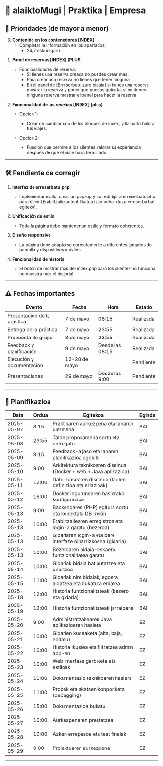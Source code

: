 # 🚧 alaiktoMugi | Praktika | Empresa

## 📌 Prioridades (de mayor a menor)

<!-- 1. **Reserva y pedido de taxi** [COMPLETADO]
    - Al realizar una reserva y posteriormente solicitar un taxi, la reserva debe guardarse en la base de datos con su ID correspondiente.
    - La reserva debe incluir fecha y hora; si luego se solicita un taxi, se asignarán automáticamente la fecha y hora de la reserva existente. -->

<!-- 2. **Atributo `hegoera` en la base de datos** [COMPLETADO]
    - Añadir un nuevo atributo `hegoera` para que los clientes puedan consultar el estado de su pedido en el historial. -->

3. **Contenido en los contenedores [INDEX]**
    - Completar la información en los apartados:
        <!-- - Garraio pertsonalizatua -->
        <!-- - Gidari profesionalak -->
        - 24/7 eskuragarri

<!-- 4. **Implementaciones en [PANEL DE CONDUCTOR]**
    - Añadir los siguientes funcionalidades:
        - Ver el estado del viaje [sin implementar la funcion]
        - Ordenar por fecha.
        - Ordenar por estado.
        - Filtrar por Jatorria.
        - Filtrar por Helburua. -->
1. **Panel de reservas [INDEX] (PLUS)**
    - Funcionalidades de reserva:
        - Si tienes una reserva creada no puedes crear mas.
        - Para crear una reserva no tienes que tener ninguna.
        - En el panel de [Erreserbatu zure bidaia] si tienes una reserva mostrar la reserva y poner que puedas quitarla, si no tienes ninguna reserva mostrar el panel para hacer la reserva

2. **Funcionalidad de las reseñas [INDEX] (plus)**
    - Opcion 1:
        - Crear oh cambiar uno de los bloques de index, y llamarlo balora tus viajes.

    - Opcion 2:
        - Funcion que permite a los clientes valorar su experiencia despues de que el viaje haya terminado.

<!-- 3. **Accesible desde cualquier dispositivo**
    - La web debe ser accesible desde cualquier dispositivo, ya sea movil o pc. -->
---

## 🛠️ Pendiente de corregir

1. **interfaz de erreserbatu.php**
    - Implementar estilo, crear un pop-up y no redirigir a erreserbatu.php para decir [Erabiltzaile autentifikatua izan behar duzu erreserba bat egiteko].

2. **Unificación de estilo**
    - Toda la página debe mantener un estilo y formato coherentes.

3. **Diseño responsive**
    - La página debe adaptarse correctamente a diferentes tamaños de pantalla y dispositivos móviles.

4. **Funcionalidad de historial**
    - El boton de mostrar mas del index.php para los clientes no funciona, no muestra mas el historial.

---

## ⚠️ Fechas importantes

| Evento                      | Fecha         | Hora            | Estado    |
| --------------------------- | ------------- | --------------- | --------- |
| Presentación de la práctica | 7 de mayo     | 08:15           | Realizada |
| Entrega de la práctica      | 7 de mayo     | 23:55           | Realizada |
| Propuesta de grupo          | 8 de mayo     | 23:55           | Realizada |
| Feedback y planificación    | 9 de mayo     | Desde las 08:15 | Realizada |
| Ejecución y documentación   | 12-28 de mayo |                 | Pendiente |
| Presentaciones              | 29 de mayo    | Desde las 9:00  | Pendiente |

---

## 📅 Planifikazioa

| Data       | Ordua | Egitekoa                                                          | Eginda |
| ---------- | ----- | ----------------------------------------------------------------- | ------ |
| 2025-05-07 | 8:15  | Praktikaren aurkezpena eta lanaren ulermena                       | BAI    |
| 2025-05-08 | 23:55 | Talde proposamena sortu eta entregatu                             | BAI    |
| 2025-05-09 | 8:15  | Feedback-a jaso eta lanaren planifikazioa egokitu                 | BAI    |
| 2025-05-10 | 9:00  | Arkitektura teknikoaren diseinua (Docker + web + Java aplikazioa) | BAI    |
| 2025-05-11 | 12:00 | Datu-basearen diseinua (taulen definizioa eta erlazioak)          | BAI    |
| 2025-05-12 | 16:00 | Docker ingurunearen hasierako konfigurazioa                       | BAI    |
| 2025-05-13 | 9:00  | Backendaren (PHP) egitura sortu eta konektatu DB-rekin            | BAI    |
| 2025-05-13 | 10:00 | Erabiltzailearen erregistroa eta login-a garatu (bezeroa)         | BAI    |
| 2025-05-13 | 10:00 | Gidariaren login-a eta bere interfaze oinarrizkoena (gidaria)     | BAI    |
| 2025-05-13 | 10:00 | Bezeroaren bidaia-eskaera funtzionalitatea garatu                 | BAI    |
| 2025-05-14 | 10:00 | Gidariak bidaia bat autatzea eta onartzea                         | BAI    |
| 2025-05-15 | 11:00 | Gidariak nire bidaiak, egoera aldatzea eta bukatuta ematea        | BAI    |
| 2025-05-18 | 12:00 | Historia funtzionalitateak (bezero eta gidaria)                   | BAI    |
| 2025-05-19 | 12:00 | Historia funtzionalitateak jarraipena                             | BAI    |
| 2025-05-20 | 9:00  | Administratzailearen Java aplikazioaren hasiera                   | EZ     |
| 2025-05-21 | 10:00 | Gidarien kudeaketa (alta, baja, editatu)                          | EZ     |
| 2025-05-22 | 10:00 | Historia ikustea eta filtratzea admin app-en                      | EZ     |
| 2025-05-23 | 10:00 | Web interfaze garbiketa eta estiloak                              | EZ     |
| 2025-05-24 | 10:00 | Dokumentazio teknikoaren hasiera                                  | EZ     |
| 2025-05-25 | 11:00 | Probak eta akatsen konponketa (debugging)                         | EZ     |
| 2025-05-26 | 15:00 | Dokumentazioa bukatu                                              | EZ     |
| 2025-05-27 | 10:00 | Aurkezpenaren prestatzea                                          | EZ     |
| 2025-05-28 | 10:00 | Azken errepasoa eta test finalak                                  | EZ     |
| 2025-05-29 | 9:00  | Proiektuaren aurkezpena                                           | EZ     |

---